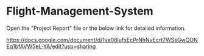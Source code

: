 # Flight-Management-System

Open the "Project Report" file or the below link for detailed information.

https://docs.google.com/document/d/1ve08lufxEcPrNhNvEcrt7WSsGwQONEq1bfAVW5eL-YA/edit?usp=sharing
